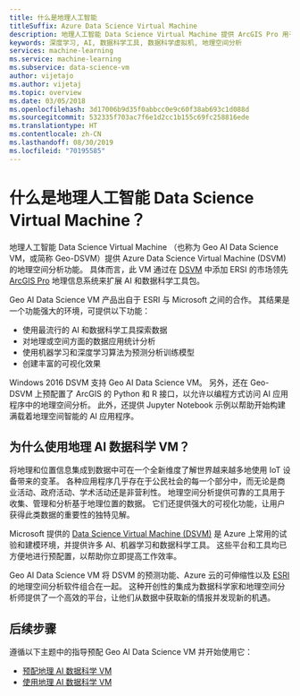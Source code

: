 ```yaml
---
title: 什么是地理人工智能
titleSuffix: Azure Data Science Virtual Machine
description: 地理人工智能 Data Science Virtual Machine 提供 ArcGIS Pro 用于处理地理数据，并提供 Python、R 和数据科学工具包用于处理机器学习和人工智能。
keywords: 深度学习, AI, 数据科学工具, 数据科学虚拟机, 地理空间分析
services: machine-learning
ms.service: machine-learning
ms.subservice: data-science-vm
author: vijetajo
ms.author: vijetaj
ms.topic: overview
ms.date: 03/05/2018
ms.openlocfilehash: 3d17006b9d35f0abbcc0e9c60f38ab693c1d088d
ms.sourcegitcommit: 532335f703ac7f6e1d2cc1b155c69fc258816ede
ms.translationtype: HT
ms.contentlocale: zh-CN
ms.lasthandoff: 08/30/2019
ms.locfileid: "70195585"
---
```

# <a name="what-is-the-geo-artificial-intelligence-data-science-virtual-machine"></a>什么是地理人工智能 Data Science Virtual Machine？

地理人工智能 Data Science Virtual Machine （也称为 Geo AI Data Science VM，或简称 Geo-DSVM）提供 Azure Data Science Virtual Machine (DSVM) 的地理空间分析功能。 具体而言，此 VM 通过在 [DSVM](overview.md) 中添加 ERSI 的市场领先 [ArcGIS Pro](https://www.esri.com/arcgis/products/arcgis-pro/overview) 地理信息系统来扩展 AI 和数据科学工具包。

 Geo AI Data Science VM 产品出自于 ESRI 与 Microsoft 之间的合作。 其结果是一个功能强大的环境，可提供以下功能：

- 使用最流行的 AI 和数据科学工具探索数据
- 对地理或空间方面的数据应用统计分析
- 使用机器学习和深度学习算法为预测分析训练模型
- 创建丰富的可视化效果

Windows 2016 DSVM 支持 Geo AI Data Science VM。 另外，还在 Geo-DSVM 上预配置了 ArcGIS 的 Python 和 R 接口，以允许以编程方式访问 AI 应用程序中的地理空间分析。 此外，还提供 Jupyter Notebook 示例以帮助开始构建满载着地理空间智能的 AI 应用程序。


## <a name="why-geo-ai-data-science-vm"></a>为什么使用地理 AI 数据科学 VM？ 

将地理和位置信息集成到数据中可在一个全新维度了解世界越来越多地使用 IoT 设备带来的变革。 各种应用程序几乎存在于公民社会的每一个部分中，而无论是商业活动、政府活动、学术活动还是非营利性。 地理空间分析提供可靠的工具用于收集、管理和分析基于地理位置的数据。 它们还提供强大的可视化功能，让用户获得此类数据的重要性的独特见解。

Microsoft 提供的 [Data Science Virtual Machine (DSVM)](overview.md) 是 Azure 上常用的试验和建模环境，并提供许多 AI、机器学习和数据科学工具。 这些平台和工具均已方便地进行预配置，以帮助你立即提高工作效率。

Geo AI Data Science VM 将 DSVM 的预测功能、Azure 云的可伸缩性以及 [ESRI](https://www.esri.com) 的地理空间分析软件组合在一起。 这种开创性的集成为数据科学家和地理空间分析师提供了一个高效的平台，让他们从数据中获取新的情报并发现新的机遇。


## <a name="next-steps"></a>后续步骤

遵循以下主题中的指导预配 Geo AI Data Science VM 并开始使用它：

* [预配地理 AI 数据科学 VM](provision-geo-ai-dsvm.md)
* [使用地理 AI 数据科学 VM](use-geo-ai-dsvm.md)
